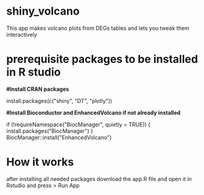 # shiny_volcano
This app makes volcano plots from DEGs tables and lets you tweak them interactively

# prerequisite packages to be installed in R studio

**#Install CRAN packages**

install.packages(c("shiny", "DT", "plotly"))

**#Install Bioconductor and EnhancedVolcano if not already installed**

if (!requireNamespace("BiocManager", quietly = TRUE)) {
  install.packages("BiocManager")
}
BiocManager::install("EnhancedVolcano")


# How it works

after installing all needed packages download the app.R file and open it in Rstudio and press > Run App



